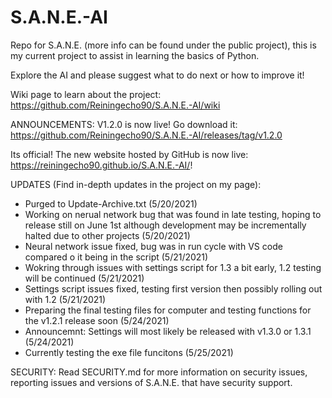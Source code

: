 # S.A.N.E.-AI
Repo for S.A.N.E. (more info can be found under the public project), this is my current project to assist in learning the basics of Python.

Explore the AI and please suggest what to do next or how to improve it!

Wiki page to learn about the project: https://github.com/Reiningecho90/S.A.N.E.-AI/wiki

ANNOUNCEMENTS: 
V1.2.0 is now live! Go download it: https://github.com/Reiningecho90/S.A.N.E.-AI/releases/tag/v1.2.0

Its official! The new website hosted by GitHub is now live: https://reiningecho90.github.io/S.A.N.E.-AI/!

UPDATES (Find in-depth updates in the project on my page):
- Purged to Update-Archive.txt (5/20/2021)
- Working on nerual network bug that was found in late testing, hoping to release still on June 1st although development may be incrementally halted due to other projects (5/20/2021)
- Neural network issue fixed, bug was in run cycle with VS code compared o it being in the script (5/21/2021)
- Wokring through issues with settings script for 1.3 a bit early, 1.2 testing will be continued (5/21/2021)
- Settings script issues fixed, testing first version then possibly rolling out with 1.2 (5/21/2021)
- Preparing the final testing files for computer and testing functions for the v1.2.1 release soon (5/24/2021)
- Announcemnt: Settings will most likely be released with v1.3.0 or 1.3.1 (5/24/2021)
- Currently testing the exe file funcitons (5/25/2021)


SECURITY:
Read SECURITY.md for more information on security issues, reporting issues and versions of S.A.N.E. that have security support.
